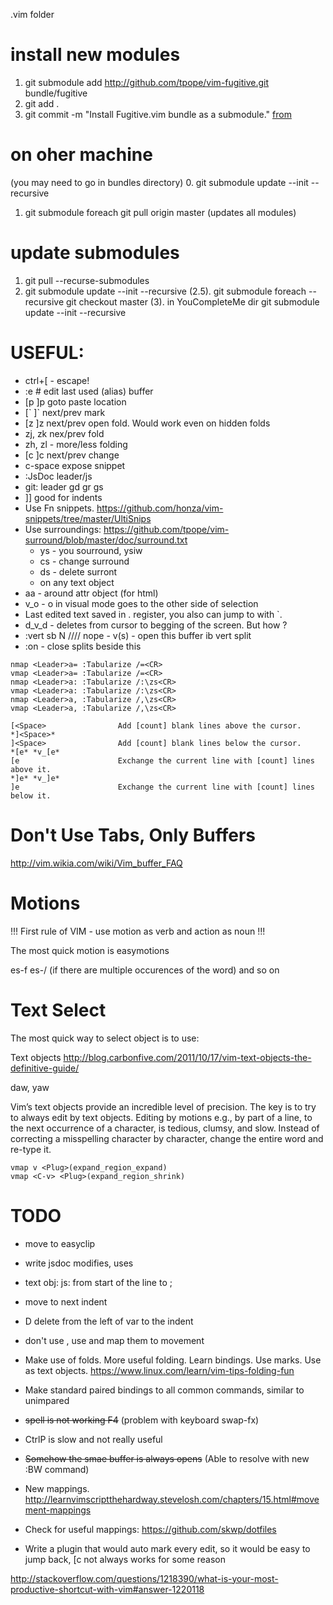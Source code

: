 .vim folder

# install new modules #
1. git submodule add http://github.com/tpope/vim-fugitive.git bundle/fugitive
2. git add .
3. git commit -m "Install Fugitive.vim bundle as a submodule."
[from](http://vimcasts.org/episodes/synchronizing-plugins-with-git-submodules-and-pathogen/)

# on oher machine
(you may need to go in bundles directory)
0. git submodule update --init --recursive
1. git submodule foreach git pull origin master (updates all modules)

# update submodules #
1. git pull --recurse-submodules
2. git submodule update --init --recursive
(2.5). git submodule foreach --recursive git checkout master
(3). in YouCompleteMe dir git submodule update --init --recursive


# USEFUL: #

 - ctrl+[ - escape!
 - :e # edit last used (alias) buffer
 - [p ]p goto paste location
 - [\` ]\` next/prev mark
 - [z ]z next/prev open fold. Would work even on hidden folds
 - zj, zk nex/prev fold
 - zh, zl - more/less folding
 - [c ]c next/prev change
 - c-space expose snippet
 - :JsDoc leader/js
 - git: leader gd gr gs
 - ]] good for indents
 - Use Fn snippets. https://github.com/honza/vim-snippets/tree/master/UltiSnips
 - Use surroundings: https://github.com/tpope/vim-surround/blob/master/doc/surround.txt
   - ys - you sourround, ysiw
   - cs - change surround
   - ds - delete surront
   - on any text object
 - aa - around attr object (for html)
 - v_o - o in visual mode goes to the other side of selection
 - Last edited text saved in . register, you also can jump to with \`.
 - d_v_d - deletes from cursor to begging of the screen. But how ?
 - :vert sb N //// nope - <c-w>v(s) - open this buffer ib vert split
 - :on - close splits beside this

 ```
 nmap <Leader>a= :Tabularize /=<CR>
 vmap <Leader>a= :Tabularize /=<CR>
 nmap <Leader>a: :Tabularize /:\zs<CR>
 vmap <Leader>a: :Tabularize /:\zs<CR>
 nmap <Leader>a, :Tabularize /,\zs<CR>
 vmap <Leader>a, :Tabularize /,\zs<CR>
 ```

 ```
 [<Space>                Add [count] blank lines above the cursor.
 *]<Space>*
 ]<Space>                Add [count] blank lines below the cursor.
 *[e* *v_[e*
 [e                      Exchange the current line with [count] lines above it.
 *]e* *v_]e*
 ]e                      Exchange the current line with [count] lines below it.
 ```

# Don't Use Tabs, Only Buffers #

http://vim.wikia.com/wiki/Vim_buffer_FAQ

# Motions #

 !!! First rule of VIM - use motion as verb and action as noun !!!

 The most quick motion is easymotions

 es-f
 es-/ (if there are multiple occurences of the word)
 and so on

# Text Select #

The most quick way to select object is to use:

 Text objects
 http://blog.carbonfive.com/2011/10/17/vim-text-objects-the-definitive-guide/

 daw, yaw

 Vim’s text objects provide an incredible level of precision.
 The key is to try to always edit by text objects. Editing by motions e.g.,
 by part of a line, to the next occurrence of a character, is tedious, clumsy, and slow.
 Instead of correcting a misspelling character by character, change the entire word and re-type it.

 ```
 vmap v <Plug>(expand_region_expand)
 vmap <C-v> <Plug>(expand_region_shrink)
 ```

# TODO #

- move to easyclip
- write jsdoc modifies, uses

- text obj: js: from start of the line to ;
- move to next indent
- <leader>D delete from the left of var to the indent
- don't use <leader-jk>, use <c-w> and map them to movement

- Make use of folds. More useful folding. Learn bindings. Use marks. Use as text objects. https://www.linux.com/learn/vim-tips-folding-fun
- Make standard paired bindings to all common commands, similar to unimpared
- ~~spell is not working <leader>F4~~ (problem with keyboard swap-fx)
- CtrlP is slow and not really useful
- ~~Somehow the smae buffer is always opens~~ (Able to resolve with new :BW command)
- New mappings. http://learnvimscriptthehardway.stevelosh.com/chapters/15.html#movement-mappings
- Check for useful mappings: https://github.com/skwp/dotfiles
- Write a plugin that would auto mark every edit, so it would be easy to jump back, [c not always works for some reason

http://stackoverflow.com/questions/1218390/what-is-your-most-productive-shortcut-with-vim#answer-1220118
